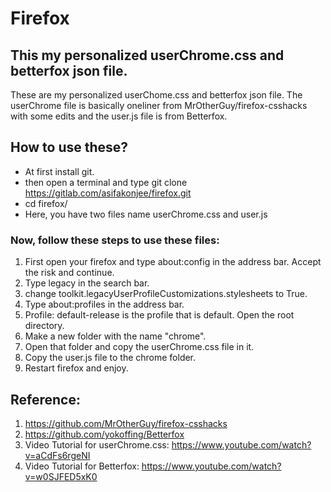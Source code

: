 # Firefox 

## This my personalized userChrome.css and betterfox json file.

These are my personalized userChome.css and betterfox json file. The userChrome file is basically oneliner from MrOtherGuy/firefox-csshacks with some edits and the user.js file is from Betterfox.

## How to use these?
- At first install git.
- then open a terminal and type git clone https://gitlab.com/asifakonjee/firefox.git
- cd firefox/
- Here, you have two files name userChrome.css and user.js

### Now, follow these steps to use these files:
1. First open your firefox and type about:config in the address bar. Accept the risk and continue. 
2. Type legacy in the search bar. 
3. change toolkit.legacyUserProfileCustomizations.stylesheets to True.
4. Type about:profiles in the address bar.
5. Profile: default-release is the profile that is default. Open the root directory.
6. Make a new folder with the name "chrome".
7. Open that folder and copy the userChrome.css file in it.
6. Copy the user.js file to the chrome folder.
8. Restart firefox and enjoy.

## Reference:
1. https://github.com/MrOtherGuy/firefox-csshacks
2. https://github.com/yokoffing/Betterfox
3. Video Tutorial for userChrome.css: https://www.youtube.com/watch?v=aCdFs6rgeNI
4. Video Tutorial for Betterfox: https://www.youtube.com/watch?v=w0SJFED5xK0
